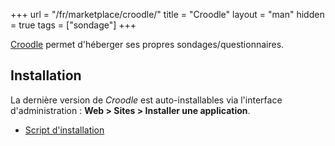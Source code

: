 +++
url = "/fr/marketplace/croodle/"
title = "Croodle"
layout = "man"
hidden = true
tags = ["sondage"]
+++

[Croodle](https://github.com/jelhan/croodle) permet d'héberger ses propres sondages/questionnaires.

## Installation

La dernière version de *Croodle* est auto-installables via l'interface d'administration : **Web > Sites > Installer une application**.

- [Script d'installation](https://admin.alwaysdata.com/site/application/script/173/detail/)
